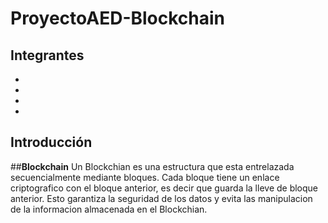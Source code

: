 # ProyectoAED-Blockchain
## **Integrantes**
-
-
-
-

## **Introducción**

##**Blockchain**
Un Blockchian es una estructura que esta entrelazada secuencialmente mediante bloques. Cada bloque tiene un enlace criptografico con el bloque anterior, es decir que guarda la lleve de bloque anterior. Esto garantiza la seguridad de los datos y evita las manipulacion de la informacion almacenada en el Blockchian.
